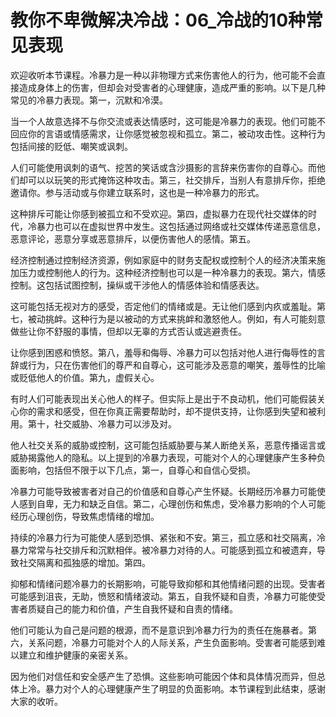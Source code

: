 # 教你不卑微解决冷战：06_冷战的10种常见表现

欢迎收听本节课程。冷暴力是一种以非物理方式来伤害他人的行为，他可能不会直接造成身体上的伤害，但却会对受害者的心理健康，造成严重的影响。以下是几种常见的冷暴力表现。第一，沉默和冷漠。

当一个人故意选择不与你交流或表达情感时，这可能是冷暴力的表现。他们可能不回应你的言语或情感需求，让你感觉被忽视和孤立。第二，被动攻击性。这种行为包括间接的贬低、嘲笑或讽刺。

人们可能使用讽刺的语气、挖苦的笑话或含沙摄影的言辞来伤害你的自尊心。而他们却可以以玩笑的形式掩饰这种攻击。第三，社交排斥，当别人有意排斥你，拒绝邀请你。参与活动或与你建立联系时，这也是一种冷暴力的形式。

这种排斥可能让你感到被孤立和不受欢迎。第四，虚拟暴力在现代社交媒体的时代，冷暴力也可以在虚拟世界中发生。这包括通过网络或社交媒体传递恶意信息，恶意评论，恶意分享或恶意排斥，以便伤害他人的感情。第五。

经济控制通过控制经济资源，例如家庭中的财务支配权或控制个人的经济决策来施加压力或控制他人的行为。这种经济控制也可以是一种冷暴力的表现。第六，情感控制。这包括试图控制，操纵或干涉他人的情感体验和情感表达。

这可能包括无视对方的感受，否定他们的情绪或是。无让他们感到内疚或羞耻。第七，被动挑衅。这种行为是以被动的方式来挑衅和激怒他人。例如，有人可能刻意做些让你不舒服的事情，但却以无辜的方式否认或逃避责任。

让你感到困惑和愤怒。第八，羞辱和侮辱、冷暴力可以包括对他人进行侮辱性的言辞或行为，只在伤害他们的尊严和自尊心，这可能涉及恶意的嘲笑，羞辱性的比喻或贬低他人的价值。第九，虚假关心。

有时人们可能表现出关心他人的样子。但实际上是出于不良动机，他们可能假装关心你的需求和感受，但在你真正需要帮助时，却不提供支持，让你感到失望和被利用。第十，社交威胁、冷暴力可以涉及对。

他人社交关系的威胁或控制，这可能包括威胁要与某人断绝关系，恶意传播谣言或威胁揭露他人的隐私。以上提到的冷暴力表现，可能对个人的心理健康产生多种负面影响，包括但不限于以下几点，第一，自尊心和自信心受损。

冷暴力可能导致被害者对自己的价值感和自尊心产生怀疑。长期经历冷暴力可能使人感到自卑，无力和缺乏自信。第二，心理创伤和焦虑，受冷暴力影响的个人可能经历心理创伤，导致焦虑情绪的增加。

持续的冷暴力行为可能使人感到恐惧、紧张和不安。第三，孤立感和社交隔离，冷暴力常常与社交排斥和沉默相伴。被冷暴力对待的人。可能感到孤立和被遗弃，导致社交隔离和孤独感的增加。第四。

抑郁和情绪问题冷暴力的长期影响，可能导致抑郁和其他情绪问题的出现。受害者可能感到沮丧，无助，愤怒和情绪波动。第五，自我怀疑和自责，冷暴力可能使受害者质疑自己的能力和价值，产生自我怀疑和自责的情绪。

他们可能认为自己是问题的根源，而不是意识到冷暴力行为的责任在施暴者。第六，关系问题，冷暴力可能对个人的人际关系，产生负面影响。受害者可能感到难以建立和维护健康的亲密关系。

因为他们对信任和安全感产生了恐惧。这些影响可能因个体和具体情况而异，但总体上冷。暴力对个人的心理健康产生了明显的负面影响。本节课程到此结束，感谢大家的收听。

